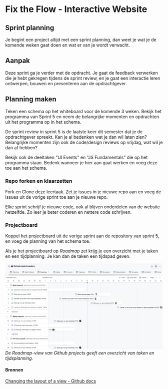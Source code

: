 # Fix the Flow - Interactive Website

## Sprint planning

Je begint een project altijd met een sprint planning, dan weet je wat je de komende weken gaat doen en wat er van je wordt verwacht.

## Aanpak

Deze sprint ga je verder met de opdracht. Je gaat de feedback verwerken die je hebt gekregen tijdens de sprint review, en je gaat een interactie leren ontwerpen, bouwen en presenteren aan de opdrachtgever. 


## Planning maken

Teken een schema op het whiteboard voor de komende 3 weken.
Bekijk het programma van Sprint 5 en neem de belangrijke momenten en opdrachten uit het programma op in het schema. 

De sprint review in sprint 5 is de laatste keer dit semester dat je de opdrachtgever spreekt. 
Kan je al bedenken wat je dan wil laten zien? 
Belangrijke momenten zijn ook de code/design reviews op vrijdag, wat wil je dan af hebben? 

Bekijk ook de deeltaken "UI Events" en "JS Fundamentals" die op het programma staan. Bedenk wanneer je hier aan gaat werken en voeg deze toe aan het schema. 

### Repo forken en klaarzetten

Fork en Clone deze leertaak. 
Zet je issues in je nieuwe repo aan en voeg de issues uit de vorige sprint toe aan je nieuwe repo.

Elke sprint schrijf je nieuwe code, ook al blijven onderdelen van de website hetzelfde. 
Zo leer je beter coderen en nettere code schrijven. 


### Projectboard

Koppel het projectboard uit de vorige sprint aan de repository van sprint 5, en voeg de planning van het schema toe.

Als je het projectboard op *Roadmap* zet krijg je een overzicht met je taken en een tijdplanning. Je kan dan de taken een tijdspad geven.

![](ghprojects-example-roadmap.webp)
*De Roadmap-view van Github projects geeft een overzicht van taken en tijdsplanning.*

#### Bronnen
[Changing the layout of a view - Github docs](https://docs.github.com/en/issues/planning-and-tracking-with-projects/customizing-views-in-your-project/changing-the-layout-of-a-view)

<!-- 
Voor deze opdracht kies je een User Story waarin een gebruiker iets moet doen, zoals het toevoegen van informatie aan een agenda of stap voor stap door een vragenlijst klikken, een chat-formulier of bijvoorbeeld een filter systeem.  

> Waar kan de klant het meeste feedback op hebben? Waar zijn de grootste risico's en zal er waarschijnlijk het meeste werk in kruipen? - Emiel Van Betsbrugge, Active Theory

Sprint plannen aan de hand van het programma:
JS fundamentals
Deeltaak UI events
I Love Web
CSS challenges en JS challenges
Code design reviews, wat vrijdag afhebben?

-->
